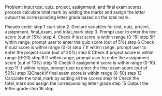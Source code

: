 Problem:
input test, quiz, project, assignment, and final exam scores. 
process calculate total mark by adding the marks and assign the letter 
output the corresponding letter grade based on the total mark.

Pseudo code:
step 1 start 
step 2. Declare variables for test, quiz, project, assignment, final_exam, and total_mark
step 3. Prompt user to enter the test score (out of 15%)
step 4. Check if test score is within range (0-15)
step 5If within range, prompt user to enter the quiz score (out of 5%)
step 6 Check if quiz score is within range (0-5)
step 7 If within range, prompt user to enter the project score (out of 20%)
step 8 Check if project score is within range (0-20)
step 9 If within range, prompt user to enter the assignment score (out of 10%)
step 10 Check if assignment score is within range (0-10)
step 11 If within range, prompt user to enter the final exam score (out of 50%)
step 12Check if final exam score is within range (0-50)
step 13  Calculate the total_mark by adding all the scores
step 14 Check the total_mark and assign the corresponding letter grade
step 15 Output the letter grade
step 16 stop